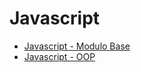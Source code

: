 # Javascript

- [Javascript - Modulo Base](./javascript-basic-module/README.md)
- [Javascript - OOP](./javascript-oop-module/README.md)